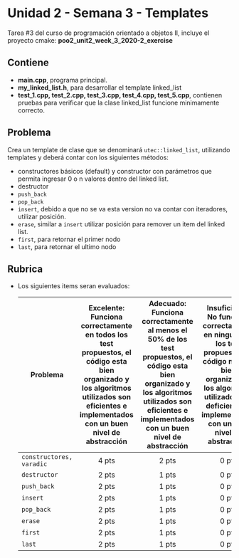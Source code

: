 # Unidad 2 - Semana 3 - Templates
Tarea #3 del curso de programación orientado a objetos II, incluye el proyecto cmake: **poo2_unit2_week_3_2020-2_exercise**

## Contiene
- **main.cpp**, programa principal.  
- **my_linked_list.h**, para desarrollar el template linked_list   
- **test_1.cpp, test_2.cpp, test_3.cpp, test_4.cpp, test_5.cpp**, contienen pruebas para verificar que la clase linked_list funcione minimamente correcto.  

## Problema 
Crea un template de clase que se denominará `utec::linked_list`, utilizando templates y deberá contar con los siguientes métodos:
- constructores básicos (default) y constructor con parámetros que permita ingresar 0 o n valores dentro del linked list.
- destructor
- `push_back`
- `pop_back`
- `insert`, debido a que no se va esta version no va contar con iteradores, utilizar posición.
- `erase`, similar a `insert` utilizar posición para remover un item del linked list.
- `first`, para retornar el primer nodo  
- `last`, para retornar el ultimo nodo
## Rubrica  
- Los siguientes items seran evaluados:  

    |Problema|Excelente: Funciona correctamente en todos los test propuestos, el código esta bien organizado y los algoritmos utilizados son eficientes e implementados con un buen nivel de abstracción|Adecuado: Funciona correctamente al menos el 50% de los test propuestos, el código esta bien organizado y los algoritmos utilizados son eficientes e implementados con un buen nivel de abstracción|Insuficiente: No funciona correctamente en ninguno de los test propuestos, el código no esta bien organizado y los algoritmos utilizados son deficientes e implementados con un bajo nivel de abstracción|
    |--|:--:|:--:|:--:|
    |`constructores, varadic` |4 pts |2 pts |0 pts|
    |`destructor` |2 pts |1 pts |0 pts|
    |`push_back` |2 pts |1 pts |0 pts|
    |`insert` |2 pts |1 pts |0 pts|
    |`pop_back` |2 pts |1 pts |0 pts|
    |`erase` |2 pts |1 pts |0 pts|
    |`first` |2 pts |1 pts |0 pts|
    |`last` |2 pts |1 pts |0 pts |
    
